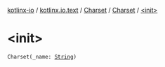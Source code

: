 [kotlinx-io](../../../index.md) / [kotlinx.io.text](../../index.md) / [Charset](../index.md) / [Charset](index.md) / [&lt;init&gt;](./-init-.md)

# &lt;init&gt;

`Charset(_name: `[`String`](https://kotlinlang.org/api/latest/jvm/stdlib/kotlin/-string/index.html)`)`